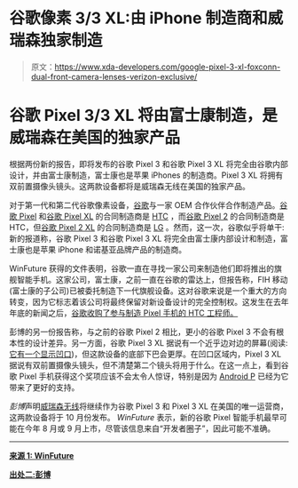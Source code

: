 # 谷歌像素 3/3 XL:由 iPhone 制造商和威瑞森独家制造

> 原文：<https://www.xda-developers.com/google-pixel-3-xl-foxconn-dual-front-camera-lenses-verizon-exclusive/>

# 谷歌 Pixel 3/3 XL 将由富士康制造，是威瑞森在美国的独家产品

根据两份新的报告，即将发布的谷歌 Pixel 3 和谷歌 Pixel 3 XL 将完全由谷歌内部设计，并由富士康制造，富士康也是苹果 iPhones 的制造商。Pixel 3 XL 将拥有双前置摄像头镜头。这两款设备都将是威瑞森无线在美国的独家产品。

对于第一代和第二代谷歌像素设备，[谷歌](https://www.xda-developers.com/tag/google/)与一家 OEM 合作伙伴合作制造产品。[谷歌 Pixel](https://forum.xda-developers.com/pixel) 和[谷歌 Pixel XL](https://forum.xda-developers.com/pixel-xl) 的合同制造商是 [HTC](https://www.xda-developers.com/tag/htc/) ，而[谷歌 Pixel 2](https://forum.xda-developers.com/pixel-2) 的合同制造商是 HTC，但[谷歌 Pixel 2 XL](https://forum.xda-developers.com/pixel-2-xl) 的合同制造商是 [LG](https://www.xda-developers.com/tag/lg/) 。然而，这一次，谷歌似乎将单干:新的报道称，谷歌 Pixel 3 和谷歌 Pixel 3 XL 将完全由富士康内部设计和制造，富士康也是苹果 iPhone 和诺基亚品牌产品的制造商。

WinFuture 获得的文件表明，谷歌一直在寻找一家公司来制造他们即将推出的旗舰智能手机。这家公司，富士康，之前一直在谷歌的雷达上，但报告称，FIH 移动(富士康的子公司)已被委托制造下一代旗舰设备。这对谷歌来说是一个重大的方向转变，因为它标志着该公司将最终保留对新设备设计的完全控制权。这发生在去年年底的新闻之后，[谷歌收购了参与制造 Pixel 手机的 HTC 工程师。](https://www.xda-developers.com/google-signs-1-1-billion-deal-to-acquire-htcs-pixel-smartphone-team-non-exclusive-ip-rights/)

彭博的另一份报告称，与之前的谷歌 Pixel 2 相比，更小的谷歌 Pixel 3 不会有根本性的设计差异。另一方面，谷歌 Pixel 3 XL 据说有一个近乎边对边的屏幕(阅读:[它有一个显示凹口](https://www.xda-developers.com/google-pixel-3-xl-notched-oled-lg/))，但这款设备的底部下巴会更厚。在凹口区域内，Pixel 3 XL 据说有双前置摄像头镜头，但不清楚第二个镜头将用于什么。在这一点上，看到谷歌 Pixel 手机获得这个奖项应该不会太令人惊讶，特别是因为 [Android P](https://www.xda-developers.com/tag/android-p/) 已经为它带来了更好的支持。

*彭博*声明[威瑞森无线](https://www.xda-developers.com/tag/verizon/)将继续作为谷歌 Pixel 3 和 Pixel 3 XL 在美国的唯一运营商，这两款设备将于 10 月份发布。 *WinFuture* 表示，新的谷歌 Pixel 智能手机最早可能在今年 8 月或 9 月上市，尽管该信息来自“开发者圈子”，因此可能不准确。

* * *

[**来源 1: WinFuture**](http://winfuture.mobi/news/103459)

[**出处二:彭博**](https://www.bloomberg.com/news/articles/2018-05-30/google-is-said-to-plan-pixel-upgrades-seeking-iphone-challenger)